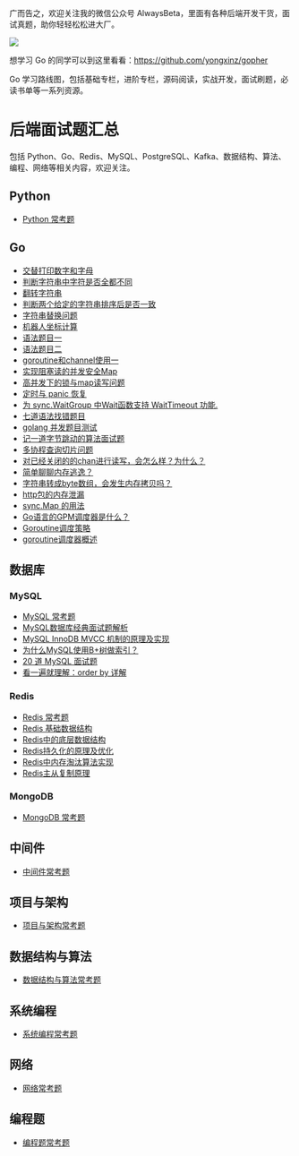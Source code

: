 广而告之，欢迎关注我的微信公众号 AlwaysBeta，里面有各种后端开发干货，面试真题，助你轻轻松松进大厂。

![](http://ww1.sinaimg.cn/large/0061a0TTgy1gaqr087j9xj3076076wex.jpg)

想学习 Go 的同学可以到这里看看：https://github.com/yongxinz/gopher

Go 学习路线图，包括基础专栏，进阶专栏，源码阅读，实战开发，面试刷题，必读书单等一系列资源。

### 

# 后端面试题汇总

包括 Python、Go、Redis、MySQL、PostgreSQL、Kafka、数据结构、算法、编程、网络等相关内容，欢迎关注。

## Python

- [Python 常考题](https://github.com/yongxinz/backend-interview/tree/master/Python)

## Go
- [交替打印数字和字母](Go/q001.md)
- [判断字符串中字符是否全都不同](Go/q002.md)
- [翻转字符串](Go/q003.md)
- [判断两个给定的字符串排序后是否一致](Go/q004.md)
- [字符串替换问题](Go/q005.md)
- [机器人坐标计算](Go/q006.md)
- [语法题目一](Go/q007.md)
- [语法题目二](Go/q008.md)
- [goroutine和channel使用一](Go/q009.md)
- [实现阻塞读的并发安全Map](Go/q010.md)
- [高并发下的锁与map读写问题](Go/q011.md)
- [定时与 panic 恢复](Go/q012.md)
- [为 sync.WaitGroup 中Wait函数支持 WaitTimeout 功能.](Go/q013.md)
- [七道语法找错题目](Go/q014.md)
- [golang 并发题目测试](Go/q015.md)
- [记一道字节跳动的算法面试题](Go/q016.md)
- [多协程查询切片问题](Go/q017.md)
- [对已经关闭的的chan进行读写，会怎么样？为什么？](Go/q018.md)
- [简单聊聊内存逃逸？](Go/q019.md)
- [字符串转成byte数组，会发生内存拷贝吗？](Go/q020.md)
- [http包的内存泄漏](Go/q021.md)
- [sync.Map 的用法](Go/q022.md)
- [Go语言的GPM调度器是什么？](Go/go-gpm.md)
- [Goroutine调度策略](Go/go-scheduler.md)
- [goroutine调度器概述](Go/go-scheduler-base.md)

## 数据库
### MySQL

- [MySQL 常考题](https://github.com/yongxinz/backend-interview/tree/master/MySQL)
- [MySQL数据库经典面试题解析](MySQL/mysql-interview.md)
- [MySQL InnoDB MVCC 机制的原理及实现](MySQL/mysql-mvcc.md)
- [为什么MySQL使用B+树做索引？](MySQL/mysql-index-b-plus.md)
- [20 道 MySQL 面试题](https://mp.weixin.qq.com/s/KVnMi45dvuLaRjoxcmpbNw)
- [看一遍就理解：order by 详解](https://mp.weixin.qq.com/s/h9jWeoyiBGnQLvDrtXqVWw)

### Redis

- [Redis 常考题](https://github.com/yongxinz/backend-interview/tree/master/Redis)
- [Redis 基础数据结构](Redis/redis.md)
- [Redis中的底层数据结构](Redis/redis-data-structure.md)
- [Redis持久化的原理及优化](Redis/redis-rdb.md)
- [Redis中内存淘汰算法实现](Redis/redis-policy.md)
- [Redis主从复制原理](Redis/redis-master-slave.md)

### MongoDB

- [MongoDB 常考题](https://github.com/yongxinz/backend-interview/tree/master/MongoDB)

## 中间件

- [中间件常考题](中间件/README.md)

## 项目与架构

- [项目与架构常考题](项目与架构/README.md)

## 数据结构与算法

- [数据结构与算法常考题](https://github.com/yongxinz/backend-interview/tree/master/%E6%95%B0%E6%8D%AE%E7%BB%93%E6%9E%84%E4%B8%8E%E7%AE%97%E6%B3%95)

## 系统编程

- [系统编程常考题](https://github.com/yongxinz/backend-interview/tree/master/%E7%B3%BB%E7%BB%9F%E7%BC%96%E7%A8%8B)

## 网络

- [网络常考题](https://github.com/yongxinz/backend-interview/tree/master/%E7%BD%91%E7%BB%9C)

## 编程题

- [编程题常考题](https://github.com/yongxinz/backend-interview/tree/master/%E7%BC%96%E7%A8%8B%E9%A2%98)
